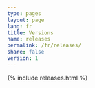 ```yaml
---
type: pages
layout: page
lang: fr
title: Versions
name: releases
permalink: /fr/releases/
share: false
version: 1
---
```

{% include releases.html %}